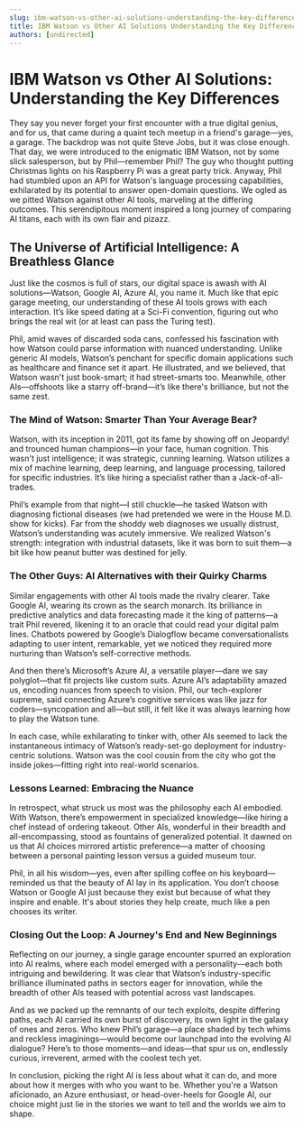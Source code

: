 ```yaml
---
slug: ibm-watson-vs-other-ai-solutions-understanding-the-key-differences
title: IBM Watson vs Other AI Solutions Understanding the Key Differences
authors: [undirected]
---
```



# IBM Watson vs Other AI Solutions: Understanding the Key Differences

They say you never forget your first encounter with a true digital genius, and for us, that came during a quaint tech meetup in a friend's garage—yes, a garage. The backdrop was not quite Steve Jobs, but it was close enough. That day, we were introduced to the enigmatic IBM Watson, not by some slick salesperson, but by Phil—remember Phil? The guy who thought putting Christmas lights on his Raspberry Pi was a great party trick. Anyway, Phil had stumbled upon an API for Watson's language processing capabilities, exhilarated by its potential to answer open-domain questions. We ogled as we pitted Watson against other AI tools, marveling at the differing outcomes. This serendipitous moment inspired a long journey of comparing AI titans, each with its own flair and pizazz.

## The Universe of Artificial Intelligence: A Breathless Glance

Just like the cosmos is full of stars, our digital space is awash with AI solutions—Watson, Google AI, Azure AI, you name it. Much like that epic garage meeting, our understanding of these AI tools grows with each interaction. It’s like speed dating at a Sci-Fi convention, figuring out who brings the real wit (or at least can pass the Turing test). 

Phil, amid waves of discarded soda cans, confessed his fascination with how Watson could parse information with nuanced understanding. Unlike generic AI models, Watson’s penchant for specific domain applications such as healthcare and finance set it apart. He illustrated, and we believed, that Watson wasn't just book-smart; it had street-smarts too. Meanwhile, other AIs—offshoots like a starry off-brand—it’s like there's brilliance, but not the same zest.

### The Mind of Watson: Smarter Than Your Average Bear?

Watson, with its inception in 2011, got its fame by showing off on Jeopardy! and trounced human champions—in your face, human cognition. This wasn't just intelligence; it was strategic, cunning learning. Watson utilizes a mix of machine learning, deep learning, and language processing, tailored for specific industries. It’s like hiring a specialist rather than a Jack-of-all-trades.

Phil’s example from that night—I still chuckle—he tasked Watson with diagnosing fictional diseases (we had pretended we were in the House M.D. show for kicks). Far from the shoddy web diagnoses we usually distrust, Watson’s understanding was acutely immersive. We realized Watson's strength: integration with industrial datasets, like it was born to suit them—a bit like how peanut butter was destined for jelly.

### The Other Guys: AI Alternatives with their Quirky Charms

Similar engagements with other AI tools made the rivalry clearer. Take Google AI, wearing its crown as the search monarch. Its brilliance in predictive analytics and data forecasting made it the king of patterns—a trait Phil revered, likening it to an oracle that could read your digital palm lines. Chatbots powered by Google’s Dialogflow became conversationalists adapting to user intent, remarkable, yet we noticed they required more nurturing than Watson’s self-corrective methods.

And then there’s Microsoft’s Azure AI, a versatile player—dare we say polyglot—that fit projects like custom suits. Azure AI’s adaptability amazed us, encoding nuances from speech to vision. Phil, our tech-explorer supreme, said connecting Azure’s cognitive services was like jazz for coders—syncopation and all—but still, it felt like it was always learning how to play the Watson tune.

In each case, while exhilarating to tinker with, other AIs seemed to lack the instantaneous intimacy of Watson’s ready-set-go deployment for industry-centric solutions. Watson was the cool cousin from the city who got the inside jokes—fitting right into real-world scenarios.

### Lessons Learned: Embracing the Nuance

In retrospect, what struck us most was the philosophy each AI embodied. With Watson, there’s empowerment in specialized knowledge—like hiring a chef instead of ordering takeout. Other AIs, wonderful in their breadth and all-encompassing, stood as fountains of generalized potential. It dawned on us that AI choices mirrored artistic preference—a matter of choosing between a personal painting lesson versus a guided museum tour.

Phil, in all his wisdom—yes, even after spilling coffee on his keyboard—reminded us that the beauty of AI lay in its application. You don’t choose Watson or Google AI just because they exist but because of what they inspire and enable. It's about stories they help create, much like a pen chooses its writer.

### Closing Out the Loop: A Journey's End and New Beginnings

Reflecting on our journey, a single garage encounter spurred an exploration into AI realms, where each model emerged with a personality—each both intriguing and bewildering. It was clear that Watson’s industry-specific brilliance illuminated paths in sectors eager for innovation, while the breadth of other AIs teased with potential across vast landscapes.

And as we packed up the remnants of our tech exploits, despite differing paths, each AI carried its own burst of discovery, its own light in the galaxy of ones and zeros. Who knew Phil’s garage—a place shaded by tech whims and reckless imaginings—would become our launchpad into the evolving AI dialogue? Here’s to those moments—and ideas—that spur us on, endlessly curious, irreverent, armed with the coolest tech yet.

In conclusion, picking the right AI is less about what it can do, and more about how it merges with who you want to be. Whether you're a Watson aficionado, an Azure enthusiast, or head-over-heels for Google AI, our choice might just lie in the stories we want to tell and the worlds we aim to shape.